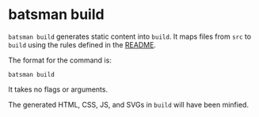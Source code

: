 # batsman build

`batsman build` generates static content into `build`. It maps files from `src` to `build` using the rules
defined in the [README](/README/#directory-structure).

The format for the command is:

```
batsman build
```

It takes no flags or arguments.

The generated HTML, CSS, JS, and SVGs in `build` will have been minfied.
